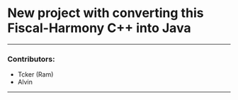 # New project with converting this Fiscal-Harmony C++ into Java 

---
### Contributors:

- Tcker (Ram) 
- Alvin 

---
